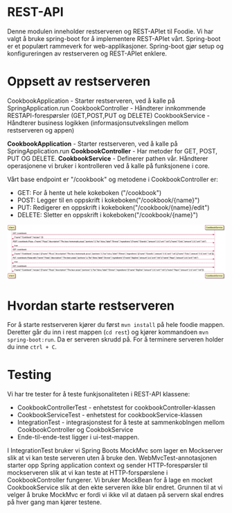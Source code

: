 # REST-API

Denne modulen inneholder restserveren og REST-APIet til Foodie. Vi har valgt å bruke spring-boot for å implementere REST-APIet vårt.
Spring-boot er et populært rammeverk for web-applikasjoner. Spring-boot gjør setup og konfigureringen av restserveren og REST-APIet enklere.

# Oppsett av restserveren
CookbookApplication - Starter restserveren, ved å kalle på SpringApplication.run
CookbookController - Håndterer innkommende RESTAPI-forespørsler (GET,POST,PUT og DELETE)
CookbookService - Håndterer business logikken (informasjonsutvekslingen mellom restserveren og appen) 

**CookbookApplication** - Starter restserveren, ved å kalle på SpringApplication.run
**CookbookController** - Har metoder for GET, POST, PUT OG DELETE.
**CookbookService** - Definerer pathen vår. Håndterer operasjonene vi bruker i kontrolleren ved å kalle på funksjonene i core.

Vårt base endpoint er "/cookbook" og metodene i CookbookController er:

- GET: For å hente ut hele kokeboken ("/cookbook")
- POST: Legger til en oppskrift i kokeboken("/cookbook/{name}")
- PUT: Redigerer en oppskrift i kokeboken("/cookbook/{name}/edit")
- DELETE: Sletter en oppskrift i kokeboken("/cookbook/{name}")

![rest](rest.png)

# Hvordan starte restserveren
For å starte restserveren kjører du først `mvn install` på hele foodie mappen. Deretter går du inn i rest mappen (`cd rest`) og kjører kommandoen `mvn spring-boot:run`. Da er serveren skrudd på. For å terminere serveren holder du inne `ctrl + C`.

# Testing

Vi har tre tester for å teste funkjsonaliteten i REST-API klassene:

- CookbookControllerTest - enhetstest for cookbookController-klassen
- CookbookServiceTest - enhetstest for cookbookService-klassen
- IntegrationTest - integrasjonstest for å teste at sammenkoblngen mellom CookbookController og CookbokService
- Ende-til-ende-test ligger i ui-test-mappen.

I IntegrationTest bruker vi Spring Boots MockMvc som lager en Mockserver slik at vi kan teste serveren uten å bruke den. WebMvcTest-annotasjonen starter opp Spring application context og sender HTTP-forespørsler til mockserveren slik at vi kan teste at HTTP-forspørslene i CookbookController fungerer. Vi bruker MockBean for å lage en mocket CookbookService slik at den ekte serveren ikke blir endret. Grunnen til at vi velger å bruke MockMvc er fordi vi ikke vil at dataen på servern skal endres på hver gang man kjører testene.



